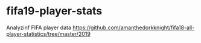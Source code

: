 # fifa19-player-stats
Analyzinf FIFA player data
https://github.com/amanthedorkknight/fifa18-all-player-statistics/tree/master/2019
